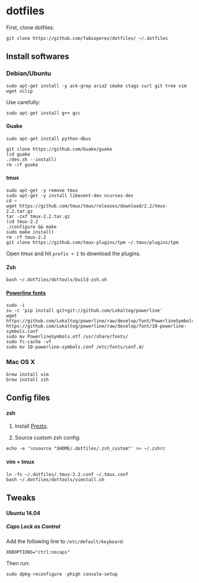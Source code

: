 # dotfiles

First, clone dotfiles:

```
git clone https://github.com/fabioperez/dotfiles/ ~/.dotfiles
```

## Install softwares
### Debian/Ubuntu
```
sudo apt-get install -y ack-grep aria2 cmake ctags curl git tree vim wget xclip
```

Use carefully:
```
sudo apt-get install g++ gcc
```

#### Guake

    sudo apt-get install python-dbus

    git clone https://github.com/Guake/guake
    (cd guake
    ./dev.sh --install)
    rm -rf guake

#### tmux
    sudo apt-get -y remove tmux
    sudo apt-get -y install libevent-dev ncurses-dev
    cd ~
    wget https://github.com/tmux/tmux/releases/download/2.2/tmux-2.2.tar.gz
    tar -zxf tmux-2.2.tar.gz
    (cd tmux-2.2
    ./configure && make
    sudo make install)
    rm -rf tmux-2.2
    git clone https://github.com/tmux-plugins/tpm ~/.tmux/plugins/tpm

Open tmux and hit `prefix + I` to download the plugins.
  
#### Zsh

    bash ~/.dotfiles/dottools/build-zsh.sh
    
#### [Powerline fonts](http://askubuntu.com/questions/283908/how-can-i-install-and-use-powerline-plugin)

```
sudo -i
su -c 'pip install git+git://github.com/Lokaltog/powerline'
wget https://github.com/Lokaltog/powerline/raw/develop/font/PowerlineSymbols.otf https://github.com/Lokaltog/powerline/raw/develop/font/10-powerline-symbols.conf
sudo mv PowerlineSymbols.otf /usr/share/fonts/
sudo fc-cache -vf
sudo mv 10-powerline-symbols.conf /etc/fonts/conf.d/
```

### Mac OS X
```
brew install vim
brew install zsh
```
## Config files

#### zsh

1. Install [Prezto](https://github.com/sorin-ionescu/prezto).

2. Source custom zsh config:
```
echo -e '\nsource "$HOME/.dotfiles/.zsh_custom"' >> ~/.zshrc
```

#### vim + tmux
```
ln -fs ~/.dotfiles/.tmux-2.2.conf ~/.tmux.conf
bash ~/.dotfiles/dottools/vimstall.sh
```

## Tweaks

#### Ubuntu 14.04

##### Caps Lock as Control
Add the following line to `/etc/default/keyboard`:

```
XKBOPTIONS="ctrl:nocaps"
```

Then run:

```
sudo dpkg-reconfigure -phigh console-setup
```
